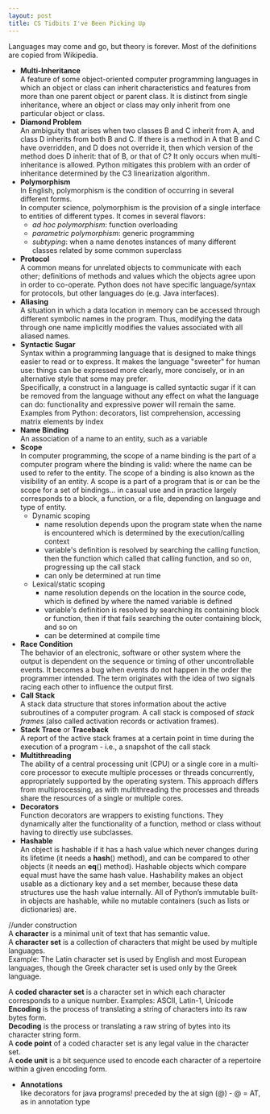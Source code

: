 ```yaml
---
layout: post
title: CS Tidbits I've Been Picking Up
---
```

Languages may come and go, but theory is forever.  Most of the definitions are copied from Wikipedia.


* **Multi-Inheritance**  
A feature of some object-oriented computer programming languages in which an object or class can inherit characteristics and features from more than one parent object or parent class. It is distinct from single inheritance, where an object or class may only inherit from one particular object or class.
* **Diamond Problem**  
An ambiguity that arises when two classes B and C inherit from A, and class D inherits from both B and C. If there is a method in A that B and C have overridden, and D does not override it, then which version of the method does D inherit: that of B, or that of C?  It only occurs when multi-inheritance is allowed.  Python mitigates this problem with an order of inheritance determined by the C3 linearization algorithm.  
* **Polymorphism**  
In English, polymorphism is the condition of occurring in several different forms.  
In computer science, polymorphism is the provision of a single interface to entities of different types.  It comes in several flavors:  
  - *ad hoc polymorphism*:
  function overloading
  - *parametric polymorphism*:
  generic programming
  - *subtyping*:
  when a name denotes instances of many different classes related by some common superclass
* **Protocol**  
A common means for unrelated objects to communicate with each other; definitions of methods and values which the objects agree upon in order to co-operate. Python does not have specific language/syntax for protocols, but other languages do (e.g. Java interfaces).   
* **Aliasing**  
A situation in which a data location in memory can be accessed through different symbolic names in the program. Thus, modifying the data through one name implicitly modifies the values associated with all aliased names.
* **Syntactic Sugar**  
Syntax within a programming language that is designed to make things easier to read or to express. It makes the language "sweeter" for human use: things can be expressed more clearly, more concisely, or in an alternative style that some may prefer.  
Specifically, a construct in a language is called syntactic sugar if it can be removed from the language without any effect on what the language can do: functionality and expressive power will remain the same.  
Examples from Python: decorators, list comprehension, accessing matrix elements by index
* **Name Binding**  
An association of a name to an entity, such as a variable  
* **Scope**  
In computer programming, the scope of a name binding is the part of a computer program where the binding is valid: where the name can be used to refer to the entity.  The scope of a binding is also known as the visibility of an entity. A scope is a part of a program that is or can be the scope for a set of bindings… in casual use and in practice largely corresponds to a block, a function, or a file, depending on language and type of entity.
  * Dynamic scoping
    * name resolution depends upon the program state when the name is encountered which is determined by the execution/calling context
    * variable's definition is resolved by searching the calling function, then the function which called that calling function, and so on, progressing up the call stack
    * can only be determined at run time
  * Lexical/static scoping
    * name resolution depends on the location in the source code, which is defined by where the named variable is defined
    * variable's definition is resolved by searching its containing block or function, then if that fails searching the outer containing block, and so on
    * can be determined at compile time
* **Race Condition**  
The behavior of an electronic, software or other system where the output is dependent on the sequence or timing of other uncontrollable events. It becomes a bug when events do not happen in the order the programmer intended. The term originates with the idea of two signals racing each other to influence the output first.
* **Call Stack**  
A stack data structure that stores information about the active subroutines of a computer program.  A call stack is composed of *stack frames* (also called activation records or activation frames).
* **Stack Trace** or **Traceback**  
A report of the active stack frames at a certain point in time during the execution of a program - i.e., a snapshot of the call stack 
* **Multithreading**  
The ability of a central processing unit (CPU) or a single core in a multi-core processor to execute multiple processes or threads concurrently, appropriately supported by the operating system. This approach differs from multiprocessing, as with multithreading the processes and threads share the resources of a single or multiple cores.  
*  **Decorators**  
Function decorators are wrappers to existing functions.  They dynamically alter the functionality of a function, method or class without having to directly use subclasses.  
* **Hashable**  
An object is hashable if it has a hash value which never changes during its lifetime (it needs a __hash__() method), and can be compared to other objects (it needs an __eq__() method). Hashable objects which compare equal must have the same hash value. Hashability makes an object usable as a dictionary key and a set member, because these data structures use the hash value internally. All of Python’s immutable built-in objects are hashable, while no mutable containers (such as lists or dictionaries) are. 



//under construction  
A **character** is a minimal unit of text that has semantic value.  
A **character set** is a collection of characters that might be used by multiple languages.  
Example: The Latin character set is used by English and most European languages, though the Greek character set is used only by the Greek language.  

A **coded character set** is a character set in which each character corresponds to a unique number.  Examples: ASCII, Latin-1, Unicode
**Encoding** is the process of translating a string of characters into its raw bytes form.  
**Decoding** is the process or translating a raw string of bytes into its character string form.  
A **code point** of a coded character set is any legal value in the character set.  
A **code unit** is a bit sequence used to encode each character of a repertoire within a given encoding form.  
  

*  **Annotations**  
like decorators for java programs!
preceded by the at sign (@) - @ = AT, as in annotation type

